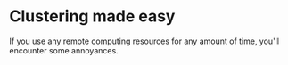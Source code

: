 # Clustering made easy

If you use any remote computing resources for any amount of time, you'll encounter some annoyances. 

